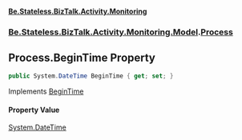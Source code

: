 #### [Be.Stateless.BizTalk.Activity.Monitoring](README.md 'README')
### [Be.Stateless.BizTalk.Activity.Monitoring.Model](Be.Stateless.BizTalk.Activity.Monitoring.Model.md 'Be.Stateless.BizTalk.Activity.Monitoring.Model').[Process](Process.md 'Be.Stateless.BizTalk.Activity.Monitoring.Model.Process')

## Process.BeginTime Property

```csharp
public System.DateTime BeginTime { get; set; }
```

Implements [BeginTime](IActivity.BeginTime.md 'Be.Stateless.BizTalk.Activity.Monitoring.Model.IActivity.BeginTime')

#### Property Value
[System.DateTime](https://docs.microsoft.com/en-us/dotnet/api/System.DateTime 'System.DateTime')